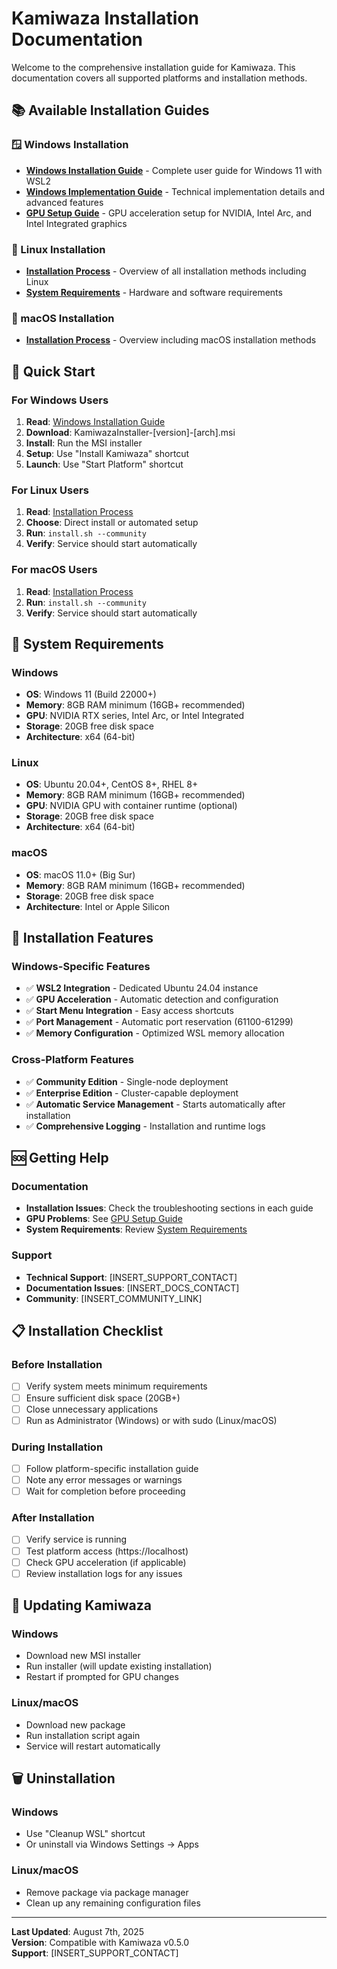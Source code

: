 # Kamiwaza Installation Documentation

Welcome to the comprehensive installation guide for Kamiwaza. This documentation covers all supported platforms and installation methods.

## 📚 Available Installation Guides

### 🪟 Windows Installation
- **[Windows Installation Guide](windows_installation_guide.md)** - Complete user guide for Windows 11 with WSL2
- **[Windows Implementation Guide](windows_implementation_guide.md)** - Technical implementation details and advanced features
- **[GPU Setup Guide](gpu_setup_guide.md)** - GPU acceleration setup for NVIDIA, Intel Arc, and Intel Integrated graphics

### 🐧 Linux Installation
- **[Installation Process](installation_process.md)** - Overview of all installation methods including Linux
- **[System Requirements](system_requirements_updates.md)** - Hardware and software requirements

### 🍎 macOS Installation
- **[Installation Process](installation_process.md)** - Overview including macOS installation methods

## 🚀 Quick Start

### For Windows Users
1. **Read**: [Windows Installation Guide](windows_installation_guide.md)
2. **Download**: KamiwazaInstaller-[version]-[arch].msi
3. **Install**: Run the MSI installer
4. **Setup**: Use "Install Kamiwaza" shortcut
5. **Launch**: Use "Start Platform" shortcut

### For Linux Users
1. **Read**: [Installation Process](installation_process.md)
2. **Choose**: Direct install or automated setup
3. **Run**: `install.sh --community`
4. **Verify**: Service should start automatically

### For macOS Users
1. **Read**: [Installation Process](installation_process.md)
2. **Run**: `install.sh --community`
3. **Verify**: Service should start automatically

## 🔧 System Requirements

### Windows
- **OS**: Windows 11 (Build 22000+)
- **Memory**: 8GB RAM minimum (16GB+ recommended)
- **GPU**: NVIDIA RTX series, Intel Arc, or Intel Integrated
- **Storage**: 20GB free disk space
- **Architecture**: x64 (64-bit)

### Linux
- **OS**: Ubuntu 20.04+, CentOS 8+, RHEL 8+
- **Memory**: 8GB RAM minimum (16GB+ recommended)
- **GPU**: NVIDIA GPU with container runtime (optional)
- **Storage**: 20GB free disk space
- **Architecture**: x64 (64-bit)

### macOS
- **OS**: macOS 11.0+ (Big Sur)
- **Memory**: 8GB RAM minimum (16GB+ recommended)
- **Storage**: 20GB free disk space
- **Architecture**: Intel or Apple Silicon

## 🎯 Installation Features

### Windows-Specific Features
- ✅ **WSL2 Integration** - Dedicated Ubuntu 24.04 instance
- ✅ **GPU Acceleration** - Automatic detection and configuration
- ✅ **Start Menu Integration** - Easy access shortcuts
- ✅ **Port Management** - Automatic port reservation (61100-61299)
- ✅ **Memory Configuration** - Optimized WSL memory allocation

### Cross-Platform Features
- ✅ **Community Edition** - Single-node deployment
- ✅ **Enterprise Edition** - Cluster-capable deployment
- ✅ **Automatic Service Management** - Starts automatically after installation
- ✅ **Comprehensive Logging** - Installation and runtime logs

## 🆘 Getting Help

### Documentation
- **Installation Issues**: Check the troubleshooting sections in each guide
- **GPU Problems**: See [GPU Setup Guide](gpu_setup_guide.md)
- **System Requirements**: Review [System Requirements](system_requirements_updates.md)

### Support
- **Technical Support**: [INSERT_SUPPORT_CONTACT]
- **Documentation Issues**: [INSERT_DOCS_CONTACT]
- **Community**: [INSERT_COMMUNITY_LINK]

## 📋 Installation Checklist

### Before Installation
- [ ] Verify system meets minimum requirements
- [ ] Ensure sufficient disk space (20GB+)
- [ ] Close unnecessary applications
- [ ] Run as Administrator (Windows) or with sudo (Linux/macOS)

### During Installation
- [ ] Follow platform-specific installation guide
- [ ] Note any error messages or warnings
- [ ] Wait for completion before proceeding

### After Installation
- [ ] Verify service is running
- [ ] Test platform access (https://localhost)
- [ ] Check GPU acceleration (if applicable)
- [ ] Review installation logs for any issues

## 🔄 Updating Kamiwaza

### Windows
- Download new MSI installer
- Run installer (will update existing installation)
- Restart if prompted for GPU changes

### Linux/macOS
- Download new package
- Run installation script again
- Service will restart automatically

## 🗑️ Uninstallation

### Windows
- Use "Cleanup WSL" shortcut
- Or uninstall via Windows Settings → Apps

### Linux/macOS
- Remove package via package manager
- Clean up any remaining configuration files

---

**Last Updated**: August 7th, 2025  
**Version**: Compatible with Kamiwaza v0.5.0  
**Support**: [INSERT_SUPPORT_CONTACT] 